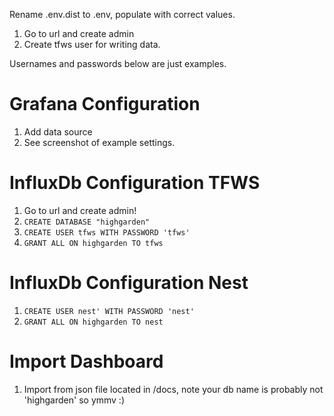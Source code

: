 Rename .env.dist to .env, populate with correct values.

1. Go to url and create admin
1. Create tfws user for writing data.

Usernames and passwords below are just examples.

# Grafana Configuration
1. Add data source
1. See screenshot of example settings.


# InfluxDb Configuration TFWS

1. Go to url and create admin!
1. `CREATE DATABASE "highgarden"`
1. `CREATE USER tfws WITH PASSWORD 'tfws'`
1. `GRANT ALL ON highgarden TO tfws`


# InfluxDb Configuration Nest
1. `CREATE USER nest' WITH PASSWORD 'nest'`
1. `GRANT ALL ON highgarden TO nest`

# Import Dashboard

1. Import from json file located in /docs, note your db name is probably not 'highgarden' so ymmv :)

